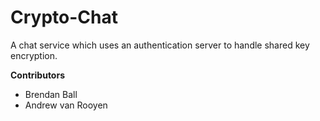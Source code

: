 # Crypto-Chat
A chat service which uses an authentication server to handle shared key encryption.

**Contributors**
+ Brendan Ball
+ Andrew van Rooyen
